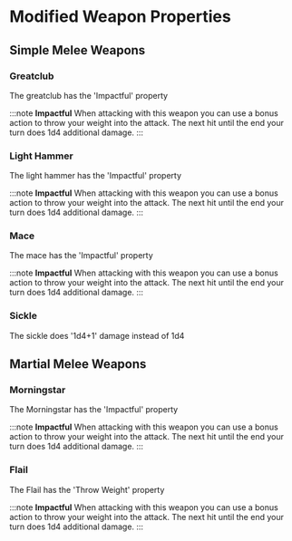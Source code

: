 # Modified Weapon Properties

## Simple Melee Weapons

### Greatclub

The greatclub has the 'Impactful' property  

:::note
**Impactful** When attacking with this weapon you can use a bonus action to throw your weight into the attack. The next hit until the end your turn does 1d4 additional damage.
:::

### Light Hammer

The light hammer has the 'Impactful' property  

:::note
**Impactful** When attacking with this weapon you can use a bonus action to throw your weight into the attack. The next hit until the end your turn does 1d4 additional damage.
:::

### Mace

The mace has the 'Impactful' property  

:::note
**Impactful** When attacking with this weapon you can use a bonus action to throw your weight into the attack. The next hit until the end your turn does 1d4 additional damage.
:::

### Sickle

The sickle does '1d4+1' damage instead of 1d4  

## Martial Melee Weapons

### Morningstar

The Morningstar has the 'Impactful' property  

:::note
**Impactful** When attacking with this weapon you can use a bonus action to throw your weight into the attack. The next hit until the end your turn does 1d4 additional damage.
:::

### Flail

The Flail has the 'Throw Weight' property  

:::note
**Impactful** When attacking with this weapon you can use a bonus action to throw your weight into the attack. The next hit until the end your turn does 1d4 additional damage.
:::
